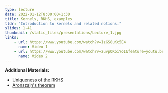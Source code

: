 ```yaml
---
type: lecture
date: 2022-01-12T8:00:00+1:30
title: Kernels, RKHS, examples
tldr: "Introduction to kernels and related notions."
slides: 1-41
thumbnail: /static_files/presentations/Lecture_1.jpg
links: 
    - url: https://www.youtube.com/watch?v=IzGS8uKc5E4
      name: Video 1
    - url: https://www.youtube.com/watch?v=2uvpOKoiYoI&feature=youtu.be
      name: Video 2
---
```

**Additional Materials:**
- [Uniqueness of the RKHS](/static_files/materials/uniquenessRKHS.pdf)
- [Aronszajn's theorem](/static_files/materials/aronszajn.pdf)

